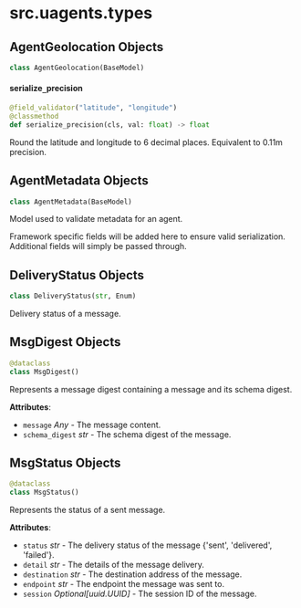 <a id="src.uagents.types"></a>

# src.uagents.types

<a id="src.uagents.types.AgentGeolocation"></a>

## AgentGeolocation Objects

```python
class AgentGeolocation(BaseModel)
```

<a id="src.uagents.types.AgentGeolocation.serialize_precision"></a>

#### serialize`_`precision

```python
@field_validator("latitude", "longitude")
@classmethod
def serialize_precision(cls, val: float) -> float
```

Round the latitude and longitude to 6 decimal places.
Equivalent to 0.11m precision.

<a id="src.uagents.types.AgentMetadata"></a>

## AgentMetadata Objects

```python
class AgentMetadata(BaseModel)
```

Model used to validate metadata for an agent.

Framework specific fields will be added here to ensure valid serialization.
Additional fields will simply be passed through.

<a id="src.uagents.types.DeliveryStatus"></a>

## DeliveryStatus Objects

```python
class DeliveryStatus(str, Enum)
```

Delivery status of a message.

<a id="src.uagents.types.MsgDigest"></a>

## MsgDigest Objects

```python
@dataclass
class MsgDigest()
```

Represents a message digest containing a message and its schema digest.

**Attributes**:

- `message` _Any_ - The message content.
- `schema_digest` _str_ - The schema digest of the message.

<a id="src.uagents.types.MsgStatus"></a>

## MsgStatus Objects

```python
@dataclass
class MsgStatus()
```

Represents the status of a sent message.

**Attributes**:

- `status` _str_ - The delivery status of the message {'sent', 'delivered', 'failed'}.
- `detail` _str_ - The details of the message delivery.
- `destination` _str_ - The destination address of the message.
- `endpoint` _str_ - The endpoint the message was sent to.
- `session` _Optional[uuid.UUID]_ - The session ID of the message.


